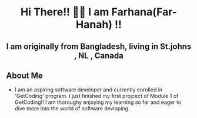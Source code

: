 <h1 align="center">Hi There!! 🖐🏼 I am Farhana(Far-Hanah) !!</h1>
<h2 align="center">I am originally from Bangladesh, living in St.johns , NL , Canada</h2>

## About Me 

- I am an aspiring software developer and currently enrolled in 'GetCoding' program. I just finished my first projcect of Module 1 of GetCoding!! I am thoroughy enjoying my learning so far and eager to dive more into the world of software devloping.
